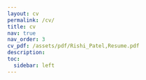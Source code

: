```yaml
---
layout: cv
permalink: /cv/
title: cv
nav: true
nav_order: 3
cv_pdf: /assets/pdf/Rishi_Patel,Resume.pdf
description:
toc:
  sidebar: left
---
```

